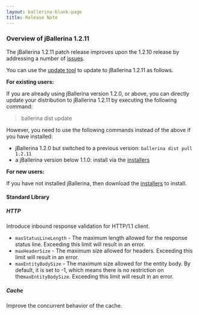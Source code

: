 ```yaml
---
layout: ballerina-blank-page
title: Release Note
---
```

### Overview of jBallerina 1.2.11

The jBallerina 1.2.11 patch release improves upon the 1.2.10 release by addressing a number of [issues](https://github.com/ballerina-platform/ballerina-lang/issues?q=is%3Aissue+milestone%3A%22Ballerina+1.2.11%22+is%3Aclosed).

You can use the [update tool](/learn/cli-documentation/update-tool/) to update to jBallerina 1.2.11 as follows.

**For existing users:**

If you are already using jBallerina version 1.2.0, or above, you can directly update your distribution to jBallerina 1.2.11 by executing the following command:

> ballerina dist update

However, you need to use the following commands instead of the above if you have installed:

- jBallerina 1.2.0 but switched to a previous version: `ballerina dist pull 1.2.11`
- a jBallerina version below 1.1.0: install via the [installers](/downloads/)

**For new users:**

If you have not installed jBallerina, then download the [installers](/downloads/) to install.

#### Standard Library

##### HTTP

Introduce inbound response validation for HTTP/1.1 client. 

- `maxStatusLineLength` - The maximum length allowed for the response status line. Exceeding this limit will result in an error.
- `maxHeaderSize` - The maximum size allowed for headers. Exceeding this limit will result in an error.
- `maxEntityBodySize` - The maximum size allowed for the entity body. By default, it is set to -1, which means there is no restriction on the`maxEntityBodySize`. Exceeding this limit will result in an error.

##### Cache

Improve the concurrent behavior of the cache.